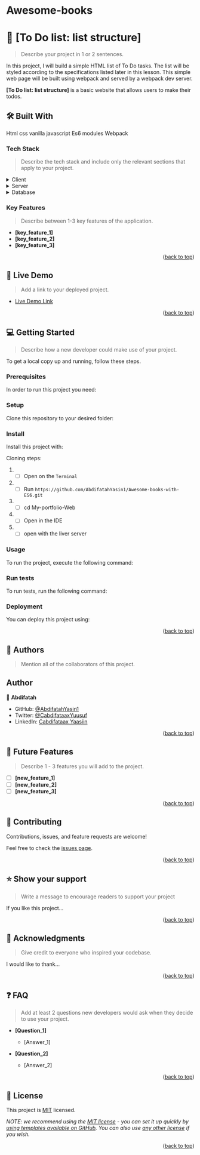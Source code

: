 # Awesome-books

<!-- PROJECT DESCRIPTION -->

# 📖 [To Do list: list structure] <a name="about-project"></a>

> Describe your project in 1 or 2 sentences.

In this project, I will build a simple HTML list of To Do tasks. The list will be styled according to the specifications listed later in this lesson. This simple web page will be built using webpack and served by a webpack dev server.

**[To Do list: list structure]** is a basic website that allows users to make
their todos.

## 🛠 Built With <a name="built-with">

Html
css
vanilla javascript
Es6 modules
Webpack
</a>

### Tech Stack <a name="tech-stack"></a>

> Describe the tech stack and include only the relevant sections that apply to your project.

<details>
  <summary>Client</summary>
  <ul>
    <li><a href="https://reactjs.org/">Html</a></li>
     <li><a href="https://reactjs.org/">css</a></li>
     <li><a href="https://reactjs.org/">Js</a></li>
  </ul>
</details>

<details>
  <summary>Server</summary>
  <ul>
    <li><a href="https://expressjs.com/">No serve side</a></li>
  </ul>
</details>

<details>
<summary>Database</summary>
  <ul>
    <li><a href="https://www.postgresql.org/">No data base</a></li>
  </ul>
</details>

<!-- Features -->

### Key Features <a name="key-features"></a>

> Describe between 1-3 key features of the application.

- **[key_feature_1]**
- **[key_feature_2]**
- **[key_feature_3]**

<p align="right">(<a href="#readme-top">back to top</a>)</p>

<!-- LIVE DEMO -->

## 🚀 Live Demo <a name="live-demo"></a>

> Add a link to your deployed project.

- [Live Demo Link](https://yourdeployedapplicationlink.com)

<p align="right">(<a href="#readme-top">back to top</a>)</p>

<!-- GETTING STARTED -->

## 💻 Getting Started <a name="getting-started"></a>

> Describe how a new developer could make use of your project.

To get a local copy up and running, follow these steps.

### Prerequisites

In order to run this project you need:

<!--
Example command:

```sh
 gem install rails
```
 -->

### Setup

Clone this repository to your desired folder:

<!--
Example commands:

```sh
  cd my-folder
  git clone git@github.com:myaccount/my-project.git
```
--->

### Install

Install this project with:

Cloning steps:

1. - [ ] Open on the `Terminal`
2. - [ ] Run `https://github.com/AbdifatahYasin1/Awesome-books-with-ES6.git`
3. - [ ] cd My-portfolio-Web
4. - [ ] Open in the IDE
5. - [ ] open with the liver server

### Usage

To run the project, execute the following command:

<!--
Example command:

```sh
  rails server
```
--->

### Run tests

To run tests, run the following command:

<!--
Example command:

```sh
  bin/rails test test/models/article_test.rb
```
--->

### Deployment

You can deploy this project using:

<!--
Example:

```sh

```
 -->

<p align="right">(<a href="#readme-top">back to top</a>)</p>

<!-- AUTHORS -->

## 👥 Authors <a name="authors"></a>

> Mention all of the collaborators of this project.

## Author

👤 **Abdifatah**

- GitHub: [@AbdifatahYasin1](https://github.com/AbdifatahYasin1)
- Twitter: [@CabdifataaxYuusuf](https://twitter.com/CabdifataaxYy)
- LinkedIn: [Cabdifataax Yaasiin](https://www.linkedin.com/in/cabdifataax-yaasiin-69977019a/)

<p align="right">(<a href="#readme-top">back to top</a>)</p>

<!-- FUTURE FEATURES -->

## 🔭 Future Features <a name="future-features"></a>

> Describe 1 - 3 features you will add to the project.

- [ ] **[new_feature_1]**
- [ ] **[new_feature_2]**
- [ ] **[new_feature_3]**

<p align="right">(<a href="#readme-top">back to top</a>)</p>

<!-- CONTRIBUTING -->

## 🤝 Contributing <a name="contributing"></a>

Contributions, issues, and feature requests are welcome!

Feel free to check the [issues page](../../issues/).

<p align="right">(<a href="#readme-top">back to top</a>)</p>

<!-- SUPPORT -->

## ⭐️ Show your support <a name="support"></a>

> Write a message to encourage readers to support your project

If you like this project...

<p align="right">(<a href="#readme-top">back to top</a>)</p>

<!-- ACKNOWLEDGEMENTS -->

## 🙏 Acknowledgments <a name="acknowledgements"></a>

> Give credit to everyone who inspired your codebase.

I would like to thank...

<p align="right">(<a href="#readme-top">back to top</a>)</p>

<!-- FAQ (optional) -->

## ❓ FAQ <a name="faq"></a>

> Add at least 2 questions new developers would ask when they decide to use your project.

- **[Question_1]**

  - [Answer_1]

- **[Question_2]**

  - [Answer_2]

<p align="right">(<a href="#readme-top">back to top</a>)</p>

<!-- LICENSE -->

## 📝 License <a name="license"></a>

This project is [MIT](./LICENSE) licensed.

_NOTE: we recommend using the [MIT license](https://choosealicense.com/licenses/mit/) - you can set it up quickly by [using templates available on GitHub](https://docs.github.com/en/communities/setting-up-your-project-for-healthy-contributions/adding-a-license-to-a-repository). You can also use [any other license](https://choosealicense.com/licenses/) if you wish._

<p align="right">(<a href="#readme-top">back to top</a>)</p>
